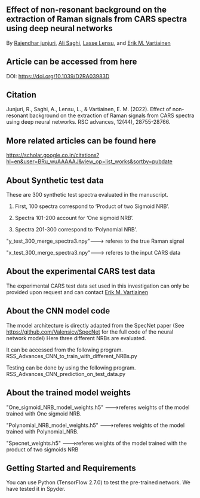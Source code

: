 ## Effect of non-resonant background on the extraction of Raman signals from CARS spectra using deep neural networks

By [Rajendhar junjuri](https://scholar.google.co.in/citations?user=BRu_wuAAAAAJ&hl=en)\, [Ali Saghi](https://scholar.google.co.in/citations?view_op=list_works&hl=en&hl=en&user=GcWhnFcAAAAJ),  [Lasse Lensu](https://scholar.google.co.in/citations?user=dk2Ezl0AAAAJ&hl=en&oi=ao), and [Erik M. Vartiainen](https://scholar.google.co.in/citations?user=zbxe2qYAAAAJ&hl=en&oi=ao) 

## Article can be accessed from here
DOI: https://doi.org/10.1039/D2RA03983D

## Citation
Junjuri, R., Saghi, A., Lensu, L., & Vartiainen, E. M. (2022). Effect of non-resonant background on the extraction of Raman signals from CARS spectra using deep neural networks. RSC advances, 12(44), 28755-28766.

## More related articles can be found here
https://scholar.google.co.in/citations?hl=en&user=BRu_wuAAAAAJ&view_op=list_works&sortby=pubdate

## About Synthetic test data
These are 300 synthetic test spectra evaluated in the manuscript.

1. First, 100 spectra correspond to ‘Product of two Sigmoid NRB’.

2. Spectra 101-200 account for ‘One sigmoid NRB’.

3. Spectra 201-300 correspond to ‘Polynomial NRB’.

"y_test_300_merge_spectra3.npy"---> referes to the true Raman signal

"x_test_300_merge_spectra3.npy"---> referes to the input CARS data

## About the experimental CARS test data
The experimental CARS test data set used in this investigation can only be provided upon request and can contact [Erik M. Vartiainen](https://research.lut.fi/converis/portal/detail/Person/56843?auxfun=&lang=en_GB) 

## About the CNN model code

The model architecture is directly adapted from the SpecNet paper (See https://github.com/Valensicv/SpecNet for the full code of the neural network model)
Here three different NRBs are evaluated. 

It can be accessed from the following program.
RSS_Advances_CNN_to_train_with_different_NRBs.py

Testing can be done by using the following program.
RSS_Advances_CNN_prediction_on_test_data.py

## About the trained model weights

"One_sigmoid_NRB_model_weights.h5" --->referes weights of the model trained with One sigmoid NRB.

"Polynomial_NRB_model_weights.h5" --->referes weights of the model trained with Polynomial_NRB.

"Specnet_weights.h5" --->referes weights of the model trained with the product of two sigmoids NRB

## Getting Started and Requirements 
You can use Python (TensorFlow 2.7.0) to test the pre-trained network. We have tested it in Spyder.
